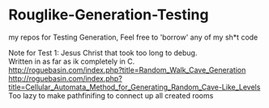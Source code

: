 # Rouglike-Generation-Testing
my repos for Testing Generation, Feel free to 'borrow' any of my sh*t code



Note for Test 1: 
Jesus Christ that took too long to debug.  
Written in as far as ik completely in C.  
http://roguebasin.com/index.php?title=Random_Walk_Cave_Generation  
http://roguebasin.com/index.php?title=Cellular_Automata_Method_for_Generating_Random_Cave-Like_Levels  
Too lazy to make pathfinifing to connect up all created rooms  
